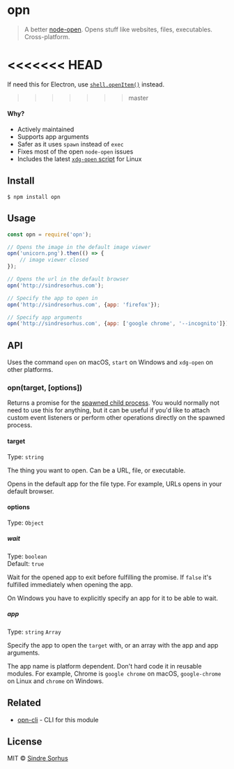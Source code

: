 # opn

> A better [node-open](https://github.com/pwnall/node-open). Opens stuff like websites, files, executables. Cross-platform.

<<<<<<< HEAD
=======
If need this for Electron, use [`shell.openItem()`](https://electronjs.org/docs/api/shell#shellopenitemfullpath) instead.

>>>>>>> master

#### Why?

- Actively maintained
- Supports app arguments
- Safer as it uses `spawn` instead of `exec`
- Fixes most of the open `node-open` issues
- Includes the latest [`xdg-open` script](http://cgit.freedesktop.org/xdg/xdg-utils/commit/?id=c55122295c2a480fa721a9614f0e2d42b2949c18) for Linux


## Install

```
$ npm install opn
```


## Usage

```js
const opn = require('opn');

// Opens the image in the default image viewer
opn('unicorn.png').then(() => {
	// image viewer closed
});

// Opens the url in the default browser
opn('http://sindresorhus.com');

// Specify the app to open in
opn('http://sindresorhus.com', {app: 'firefox'});

// Specify app arguments
opn('http://sindresorhus.com', {app: ['google chrome', '--incognito']});
```


## API

Uses the command `open` on macOS, `start` on Windows and `xdg-open` on other platforms.

### opn(target, [options])

Returns a promise for the [spawned child process](https://nodejs.org/api/child_process.html#child_process_class_childprocess). You would normally not need to use this for anything, but it can be useful if you'd like to attach custom event listeners or perform other operations directly on the spawned process.

#### target

Type: `string`

The thing you want to open. Can be a URL, file, or executable.

Opens in the default app for the file type. For example, URLs opens in your default browser.

#### options

Type: `Object`

##### wait

Type: `boolean`<br>
Default: `true`

Wait for the opened app to exit before fulfilling the promise. If `false` it's fulfilled immediately when opening the app.

On Windows you have to explicitly specify an app for it to be able to wait.

##### app

Type: `string` `Array`

Specify the app to open the `target` with, or an array with the app and app arguments.

The app name is platform dependent. Don't hard code it in reusable modules. For example, Chrome is `google chrome` on macOS, `google-chrome` on Linux and `chrome` on Windows.


## Related

- [opn-cli](https://github.com/sindresorhus/opn-cli) - CLI for this module


## License

MIT © [Sindre Sorhus](https://sindresorhus.com)
